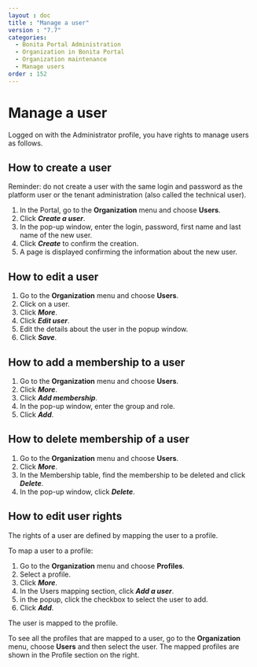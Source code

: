 ```yaml
---
layout : doc
title : "Manage a user"
version : "7.7"
categories:
  - Bonita Portal Administration
  - Organization in Bonita Portal
  - Organization maintenance
  - Manage users
order : 152
---
```

# Manage a user

Logged on with the Administrator profile, you have rights to manage users as follows.

## How to create a user

Reminder: do not create a user with the same login and password as the platform user or the tenant administration (also called the technical user). 

1. In the Portal, go to the **Organization** menu and choose **Users**.
2. Click _**Create a user**_.
3. In the pop-up window, enter the login, password, first name and last name of the new user.
4. Click _**Create**_ to confirm the creation.
5. A page is displayed confirming the information about the new user.

## How to edit a user

1. Go to the **Organization** menu and choose **Users**.
2. Click on a user.
3. Click _**More**_.
4. Click _**Edit user**_.
5. Edit the details about the user in the popup window.
6. Click _**Save**_.

## How to add a membership to a user

1. Go to the **Organization** menu and choose **Users**.
2. Click _**More**_.
3. Click _**Add membership**_.
4. In the pop-up window, enter the group and role.
5. Click _**Add**_.

## How to delete membership of a user

1. Go to the **Organization** menu and choose **Users**.
2. Click _**More**_.
3. In the Membership table, find the membership to be deleted and click _**Delete**_.
4. In the pop-up window, click _**Delete**_.

## How to edit user rights

The rights of a user are defined by mapping the user to a profile. 

To map a user to a profile:

1. Go to the **Organization** menu and choose **Profiles**.
2. Select a profile.
3. Click _**More**_.
4. In the Users mapping section, click _**Add a user**_.
5. in the popup, click the checkbox to select the user to add.
6. Click _**Add**_.

The user is mapped to the profile.

To see all the profiles that are mapped to a user, go to the **Organization** menu, choose **Users** and then select the user. The mapped profiles are shown in the Profile section on the right.